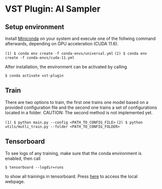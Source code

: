 # VST Plugin: AI Sampler
## Setup environment
Install [Miniconda](https://docs.conda.io/en/latest/miniconda.html) on your system and execute one of the follwing command afterwards, depending on GPU acceleration (CUDA 11.6).

```(1) $ conda env create -f conda-envs/universal.yml```
```(2) $ conda env create -f conda-envs/cuda-11.yml```

After installation, the environment can be activated by calling 

```$ conda activate vst-plugin```

## Train
There are two options to train, the first one trains one model based on a provided configuration file and the second one trains a set of configurations located in a folder. CAUTION: The second method is not implemented yet.

```(1) $ python main.py --config <PATH_TO_CONFIG_FILE>```
```(2) $ python utils/mutli_train.py --folder <PATH_TO_CONFIG_FOLDER>```

## Tensorboard
To see logs of any training, make sure that the conda environment is enabled, then call

```$ tensorboard --logdir=runs```

to show all trainings in tensorboard. Press [here](http://localhost:6006) to access the local webpage.